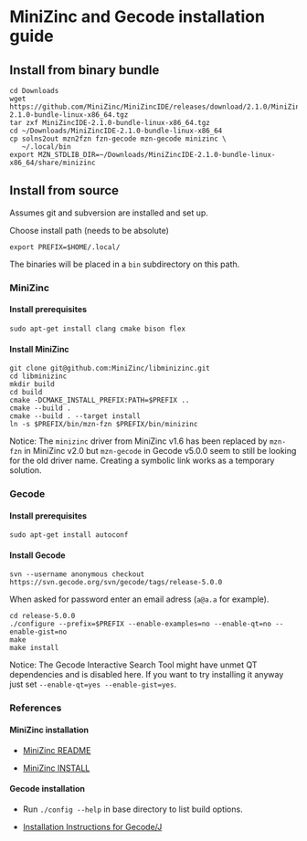 # MiniZinc and Gecode installation guide

## Install from binary bundle

```shell
cd Downloads
wget https://github.com/MiniZinc/MiniZincIDE/releases/download/2.1.0/MiniZincIDE-2.1.0-bundle-linux-x86_64.tgz
tar zxf MiniZincIDE-2.1.0-bundle-linux-x86_64.tgz
cd ~/Downloads/MiniZincIDE-2.1.0-bundle-linux-x86_64
cp solns2out mzn2fzn fzn-gecode mzn-gecode minizinc \
   ~/.local/bin
export MZN_STDLIB_DIR=~/Downloads/MiniZincIDE-2.1.0-bundle-linux-x86_64/share/minizinc
```

## Install from source

Assumes git and subversion are installed and set up.

Choose install path (needs to be absolute)

```shell
export PREFIX=$HOME/.local/
```

The binaries will be placed in a `bin` subdirectory on this path.

### MiniZinc

#### Install prerequisites

```shell
sudo apt-get install clang cmake bison flex
```

#### Install MiniZinc

```shell
git clone git@github.com:MiniZinc/libminizinc.git
cd libminizinc
mkdir build
cd build
cmake -DCMAKE_INSTALL_PREFIX:PATH=$PREFIX ..
cmake --build .
cmake --build . --target install
ln -s $PREFIX/bin/mzn-fzn $PREFIX/bin/minizinc
```

Notice: The `minizinc` driver from MiniZinc v1.6 has been replaced by `mzn-fzn`
in MiniZinc v2.0 but `mzn-gecode` in Gecode v5.0.0 seem to still be looking for
the old driver name. Creating a symbolic link works as a temporary solution.

### Gecode

#### Install prerequisites

```shell
sudo apt-get install autoconf
```

#### Install Gecode

```shell
svn --username anonymous checkout https://svn.gecode.org/svn/gecode/tags/release-5.0.0
```

When asked for password enter an email adress (`a@a.a` for example).

```shell
cd release-5.0.0
./configure --prefix=$PREFIX --enable-examples=no --enable-qt=no --enable-gist=no
make
make install
```

Notice: The Gecode Interactive Search Tool might have unmet QT dependencies
and is disabled here. If you want to try installing it anyway just set
`--enable-qt=yes --enable-gist=yes`.

### References

#### MiniZinc installation

 * [MiniZinc README](https://github.com/MiniZinc/libminizinc/blob/master/README.txt)

 * [MiniZinc INSTALL](https://github.com/MiniZinc/libminizinc/blob/master/INSTALL.txt)

#### Gecode installation

 * Run `./config --help` in base directory to list build options.

 * [Installation Instructions for Gecode/J](http://www.bioinf.uni-freiburg.de/Lehre/Courses/2006_WS/V_ConstraintProgramming/Software/gecodej-installation.pdf)
